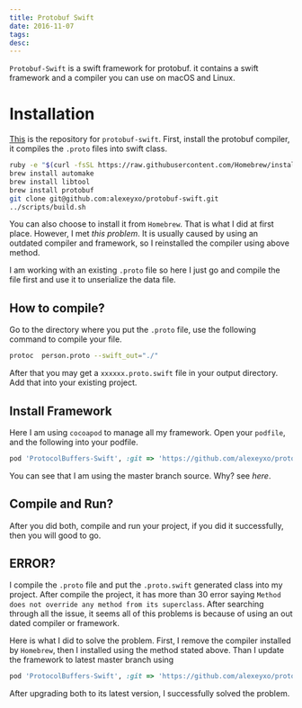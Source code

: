 ```yaml
---
title: Protobuf Swift
date: 2016-11-07
tags:
desc:
---
```


`Protobuf-Swift` is a swift framework for protobuf. it contains a swift framework and a compiler you can use on macOS and Linux.

<!--more-->

# Installation
[This](https://github.com/alexeyxo/protobuf-swift#how-to-install-protobuf-compiler-on-linuxubuntu-1404) is the repository for `protobuf-swift`. First, install the protobuf compiler, it compiles the `.proto` files into swift class.

```sh
ruby -e "$(curl -fsSL https://raw.githubusercontent.com/Homebrew/install/master/install)"
brew install automake
brew install libtool
brew install protobuf
git clone git@github.com:alexeyxo/protobuf-swift.git
../scripts/build.sh
```

You can also choose to install it from `Homebrew`. That is what I did at first place. However, I met *this problem*. It is usually caused by using an outdated compiler and framework, so I reinstalled the compiler using above method.

I am working with an existing `.proto` file so here I just go and compile the file first and use it to unserialize the data file.

## How to compile?
Go to the directory where you put the `.proto` file, use the following command to compile your file.

```sh
protoc  person.proto --swift_out="./"
```

After that you may get a `xxxxxx.proto.swift` file in your output directory. Add that into your existing project.

## Install Framework
Here I am using `cocoapod` to manage all my framework. Open your `podfile`, and the following into your podfile.

```ruby
pod 'ProtocolBuffers-Swift', :git => 'https://github.com/alexeyxo/protobuf-swift', :branch => 'master'
```

You can see that I am using the master branch source. Why? see *here*.

## Compile and Run?
After you did both, compile and run your project, if you did it successfully, then you will good to go.

## ERROR?
I compile the `.proto` file and put the `.proto.swift` generated class into my project. After compile the project, it has more than 30 error saying `Method does not override any method from its superclass`. After searching through all the issue, it seems all of this problems is because of using an out dated compiler or framework.

Here is what I did to solve the problem. First, I remove the compiler installed by `Homebrew`, then I installed using the method stated above. Than I update the framework to latest master branch using

```ruby
pod 'ProtocolBuffers-Swift', :git => 'https://github.com/alexeyxo/protobuf-swift', :branch => 'master'
```

After upgrading both to its latest version, I successfully solved the problem.
